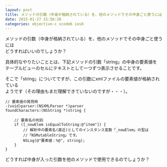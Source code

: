 ```yaml
---
layout: post
title: メソッドの引数（中身が格納されている）を、他のメソッドでその中身ごと使うには
date: 2015-01-27 15:56:28
categories: objective-c xcode6 ios8
---
```

<p>メソッドの引数（中身が格納されている）を、他のメソッドでその中身ごと使うには<br>
どうすればいいのでしょうか？</p>

<p>具体的なやりたいこととは、下記メソッドの引数「string」の中身の要素値を<br>
テーブルビューのセルにテキストとして一つずつ表示させることです。</p>

<p>そこで「string」についてですが、この引数にxmlファイルの要素値が格納されている<br>
ようです（その理由もまだ理解できていないのですが・・・）。</p>

<pre><code>// 要素値の発見時
-(void)parser:(NSXMLParser *)parser
foundCharacters:(NSString *)string {

    // 要素名の判別
    if ([_nowElem isEqualToString:@"item"]) {
        // 解析中の要素名(直近)としてのインスタンス変数「_nowElem」の型は
        //「NSMutableString」です。          
        NSLog(@"要素値：%@", string);
    }
}
</code></pre>

<p>どうすれば中身が入った引数を他のメソッドで使用できるのでしょうか？</p>
